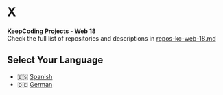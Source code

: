 # X

**KeepCoding Projects - Web 18**  
Check the full list of repositories and descriptions in [repos-kc-web-18.md](https://github.com/pablo-sch/pablo-sch/blob/main/docs/repos-kc-web-18.md)

## Select Your Language

- 🇪🇸 [Spanish](README.es.md)
- 🇩🇪 [German](README.de.md)
